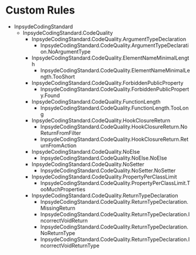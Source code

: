 # Custom Rules

- InpsydeCodingStandard
    - InpsydeCodingStandard.CodeQuality
        - InpsydeCodingStandard.CodeQuality.ArgumentTypeDeclaration
            - InpsydeCodingStandard.CodeQuality.ArgumentTypeDeclaration.NoArgumentType
        - InpsydeCodingStandard.CodeQuality.ElementNameMinimalLength
            - InpsydeCodingStandard.CodeQuality.ElementNameMinimalLength.TooShort
        - InpsydeCodingStandard.CodeQuality.ForbiddenPublicProperty
            - InpsydeCodingStandard.CodeQuality.ForbiddenPublicProperty.Found
        - InpsydeCodingStandard.CodeQuality.FunctionLength
            - InpsydeCodingStandard.CodeQuality.FunctionLength.TooLong
        - InpsydeCodingStandard.CodeQuality.HookClosureReturn
            - InpsydeCodingStandard.CodeQuality.HookClosureReturn.NoReturnFromFilter 
            - InpsydeCodingStandard.CodeQuality.HookClosureReturn.ReturnFromAction 
        - InpsydeCodingStandard.CodeQuality.NoElse
            - InpsydeCodingStandard.CodeQuality.NoElse.NoElse
        - InpsydeCodingStandard.CodeQuality.NoSetter
            - InpsydeCodingStandard.CodeQuality.NoSetter.NoSetter
        - InpsydeCodingStandard.CodeQuality.PropertyPerClassLimit
            - InpsydeCodingStandard.CodeQuality.PropertyPerClassLimit.TooMuchProperties
        - InpsydeCodingStandard.CodeQuality.ReturnTypeDeclaration
            - InpsydeCodingStandard.CodeQuality.ReturnTypeDeclaration.MissingReturn
            - InpsydeCodingStandard.CodeQuality.ReturnTypeDeclaration.IncorrectVoidReturn
            - InpsydeCodingStandard.CodeQuality.ReturnTypeDeclaration.NoReturnType
            - InpsydeCodingStandard.CodeQuality.ReturnTypeDeclaration.IncorrectVoidReturnType
